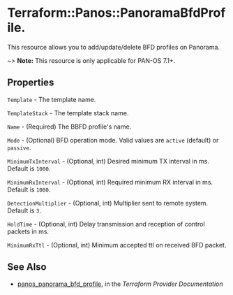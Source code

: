 # Terraform::Panos::PanoramaBfdProfile.

This resource allows you to add/update/delete BFD profiles on Panorama.

~> **Note:** This resource is only applicable for PAN-OS 7.1+.

## Properties

`Template` - The template name.

`TemplateStack` - The template stack name.

`Name` - (Required) The BBFD profile's name.

`Mode` - (Optional) BFD operation mode.  Valid values are `active` (default)
or `passive`.

`MinimumTxInterval` - (Optional, int) Desired minimum TX interval in
ms.  Default is `1000`.

`MinimumRxInterval` - (Optional, int) Required minimum RX interval in
ms.  Default is `1000`.

`DetectionMultiplier` - (Optional, int) Multiplier sent to remote
system.  Default is `3`.

`HoldTime` - (Optional, int) Delay transmission and reception of control
packets in ms.

`MinimumRxTtl` - (Optional, int) Minimum accepted ttl on received BFD
packet.


## See Also

* [panos_panorama_bfd_profile.](https://www.terraform.io/docs/providers/panos/r/panorama_bfd_profile..html) in the _Terraform Provider Documentation_